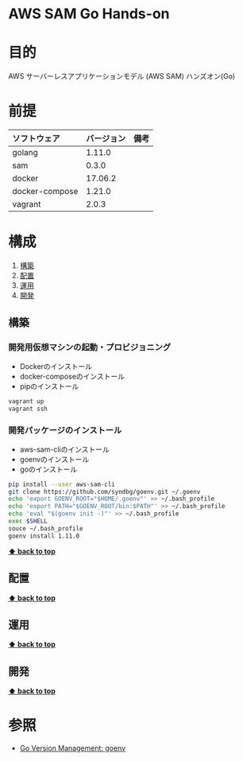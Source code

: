 AWS SAM Go Hands-on
===================
# 目的 #
AWS サーバーレスアプリケーションモデル (AWS SAM) ハンズオン(Go) 

# 前提 #
| ソフトウェア   | バージョン   | 備考        |
|:---------------|:-------------|:------------|
| golang         |1.11.0    |             |
| sam            |0.3.0  |             |
| docker         |17.06.2  |             |
| docker-compose |1.21.0  |             |
| vagrant        |2.0.3  |             |

# 構成 #
1. [構築](#構築 )
1. [配置](#配置 )
1. [運用](#運用 )
1. [開発](#開発 )

## 構築
### 開発用仮想マシンの起動・プロビジョニング
+ Dockerのインストール
+ docker-composeのインストール
+ pipのインストール
```bash
vagrant up
vagrant ssh
```

### 開発パッケージのインストール
+ aws-sam-cliのインストール
+ goenvのインストール
+ goのインストール
```bash
pip install --user aws-sam-cli
git clone https://github.com/syndbg/goenv.git ~/.goenv
echo 'export GOENV_ROOT="$HOME/.goenv"' >> ~/.bash_profile
echo 'export PATH="$GOENV_ROOT/bin:$PATH"' >> ~/.bash_profile
echo 'eval "$(goenv init -)"' >> ~/.bash_profile
exec $SHELL
souce ~/.bash_profile
goenv install 1.11.0
```


**[⬆ back to top](#構成)**

## 配置
**[⬆ back to top](#構成)**

## 運用
**[⬆ back to top](#構成)**

## 開発
**[⬆ back to top](#構成)**

# 参照 #
+ [Go Version Management: goenv](https://github.com/syndbg/goenv)